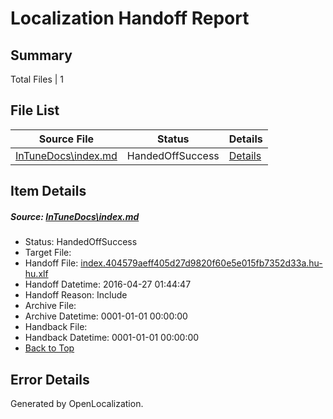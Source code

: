# <a name='report-top'></a> Localization Handoff Report

## Summary
 Total Files | 1

## File List
 Source File | Status | Details 
 ----------- | ------ | ------- 
 [InTuneDocs\index.md](https://github.com/Microsoft/IntuneDocs-pr/blob/191ba8b0186ef6518b60cdf496e51e7e543b927c/InTuneDocs/index.md) | HandedOffSuccess | [Details](#44d2ac09383e89e71cb2bb5f30293db846c5fb57641)

## Item Details
##### <a name='44d2ac09383e89e71cb2bb5f30293db846c5fb57641'></a> Source: [InTuneDocs\index.md](https://github.com/Microsoft/IntuneDocs-pr/blob/191ba8b0186ef6518b60cdf496e51e7e543b927c/InTuneDocs/index.md)
* Status: HandedOffSuccess
* Target File: 
* Handoff File: [index.404579aeff405d27d9820f60e5e015fb7352d33a.hu-hu.xlf](https://github.com/Microsoft/EM.handoff/blob/e2b3e0263156dafe39dfa1e9a57b67db2f7f6b29/ol-handoff/Microsoft/IntuneDocs-pr.hu-hu/master/index.404579aeff405d27d9820f60e5e015fb7352d33a.hu-hu.xlf)
* Handoff Datetime: 2016-04-27 01:44:47
* Handoff Reason: Include
* Archive File: 
* Archive Datetime: 0001-01-01 00:00:00
* Handback File: 
* Handback Datetime: 0001-01-01 00:00:00
* [Back to Top](#report-top)


## Error Details

Generated by OpenLocalization.
